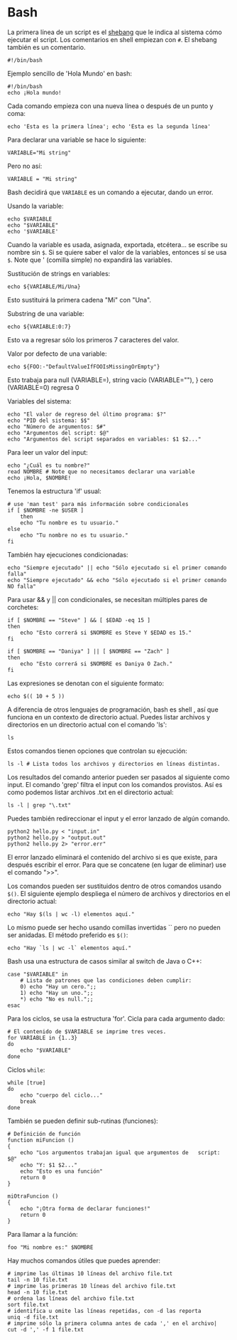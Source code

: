 # Bash

La primera línea de un script es el [shebang](http://en.wikipedia.org/wiki/Shebang_(Unix)) que le indica al sistema cómo ejecutar el script. Los comentarios en shell empiezan con `#`. El shebang también es un comentario.

    #!/bin/bash

Ejemplo sencillo de 'Hola Mundo' en bash:

    #!/bin/bash
    echo ¡Hola mundo!

Cada comando empieza con una nueva línea o después de un punto y coma:

    echo 'Esta es la primera línea'; echo 'Esta es la segunda línea'

Para declarar una variable se hace lo siguiente:

    VARIABLE="Mi string"

Pero no así:

    VARIABLE = "Mi string"

Bash decidirá que `VARIABLE` es un comando a ejecutar, dando un error.

Usando la variable:

    echo $VARIABLE
    echo "$VARIABLE"
    echo '$VARIABLE'

Cuando la variable es usada, asignada, exportada, etcétera... se escribe su nombre sin `$`. Si se quiere saber el valor de la variables, entonces sí se usa `$`. Note que ' (comilla simple) no expandirá las variables.

Sustitución de strings en variables:

    echo ${VARIABLE/Mi/Una}

Esto sustituirá la primera cadena "Mi" con "Una".

Substring de una variable:

    echo ${VARIABLE:0:7}

Esto va a regresar sólo los primeros 7 caracteres del valor.

Valor por defecto de una variable:

    echo ${FOO:-"DefaultValueIfFOOIsMissingOrEmpty"}

Esto trabaja para null (VARIABLE=), string vacío (VARIABLE=""), } cero (VARIABLE=0) regresa 0

Variables del sistema:

    echo "El valor de regreso del último programa: $?"
    echo "PID del sistema: $$"
    echo "Número de argumentos: $#"
    echo "Argumentos del script: $@"
    echo "Argumentos del script separados en variables: $1 $2..."

Para leer un valor del input:

    echo "¿Cuál es tu nombre?"
    read NOMBRE # Note que no necesitamos declarar una variable
    echo ¡Hola, $NOMBRE!

Tenemos la estructura 'if' usual:

    # use 'man test' para más información sobre condicionales
    if [ $NOMBRE -ne $USER ]
        then
        echo "Tu nombre es tu usuario."
    else
        echo "Tu nombre no es tu usuario."
    fi

También hay ejecuciones condicionadas:

    echo "Siempre ejecutado" || echo "Sólo ejecutado si el primer comando falla"
    echo "Siempre ejecutado" && echo "Sólo ejecutado si el primer comando NO falla"

Para usar && y || con condicionales, se necesitan múltiples pares de corchetes:

    if [ $NOMBRE == "Steve" ] && [ $EDAD -eq 15 ]
    then
        echo "Esto correrá si $NOMBRE es Steve Y $EDAD es 15."
    fi

    if [ $NOMBRE == "Daniya" ] || [ $NOMBRE == "Zach" ]
    then
        echo "Esto correrá si $NOMBRE es Daniya O Zach."
    fi

Las expresiones se denotan con el siguiente formato:

    echo $(( 10 + 5 ))

A diferencia de otros lenguajes de programación, bash es shell , así que funciona en un contexto de directorio actual. Puedes listar archivos y directorios en un directorio actual con el comando 'ls':

    ls

Estos comandos tienen opciones que controlan su ejecución:

    ls -l # Lista todos los archivos y directorios en líneas distintas.

Los resultados del comando anterior pueden ser pasados al siguiente como input. El comando 'grep' filtra el input con los comandos provistos. Así es como podemos listar archivos .txt en el directorio actual:

    ls -l | grep "\.txt"

Puedes también redireccionar el input y el error lanzado de algún comando.

    python2 hello.py < "input.in"
    python2 hello.py > "output.out"
    python2 hello.py 2> "error.err"

El error lanzado eliminará el contenido del archivo si es que existe, para después escribir el error. Para que se concatene (en lugar de eliminar) use el comando ">>".

Los comandos pueden ser sustituidos dentro de otros comandos usando `$()`. El siguiente ejemplo despliega el número de archivos y directorios en el directorio actual:

    echo "Hay $(ls | wc -l) elementos aquí."

Lo mismo puede ser hecho usando comillas invertidas `` pero no pueden ser anidadas. El método preferido es `$()`:

    echo "Hay `ls | wc -l` elementos aquí."

Bash usa una estructura de casos similar al switch de Java o C++:

    case "$VARIABLE" in 
        # Lista de patrones que las condiciones deben cumplir: 
        0) echo "Hay un cero.";;
        1) echo "Hay un uno.";;
        *) echo "No es null.";;
    esac

Para los ciclos, se usa la estructura 'for'. Cicla para cada argumento dado:

    # El contenido de $VARIABLE se imprime tres veces.
    for VARIABLE in {1..3}
    do
        echo "$VARIABLE"
    done

Ciclos `while`:

    while [true]
    do
        echo "cuerpo del ciclo..."
        break
    done

También se pueden definir sub-rutinas (funciones):

    # Definición de función
    function miFuncion ()
    {
        echo "Los argumentos trabajan igual que argumentos de   script: $@"
        echo "Y: $1 $2..."
        echo "Esto es una función"
        return 0
    }

    miOtraFuncion ()
    {
        echo "¡Otra forma de declarar funciones!"
        return 0
    }

Para llamar a la función:

    foo "Mi nombre es:" $NOMBRE

Hay muchos comandos útiles que puedes aprender:

    # imprime las últimas 10 líneas del archivo file.txt
    tail -n 10 file.txt
    # imprime las primeras 10 líneas del archivo file.txt
    head -n 10 file.txt
    # ordena las líneas del archivo file.txt
    sort file.txt
    # identifica u omite las líneas repetidas, con -d las reporta
    uniq -d file.txt
    # imprime sólo la primera columna antes de cada ',' en el archivo|
    cut -d ',' -f 1 file.txt
